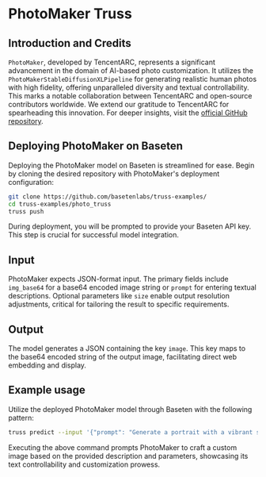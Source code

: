 # PhotoMaker Truss

## Introduction and Credits

`PhotoMaker`, developed by TencentARC, represents a significant advancement in the domain of AI-based photo customization. It utilizes the `PhotoMakerStableDiffusionXLPipeline` for generating realistic human photos with high fidelity, offering unparalleled diversity and textual controllability. This marks a notable collaboration between TencentARC and open-source contributors worldwide. We extend our gratitude to TencentARC for spearheading this innovation. For deeper insights, visit the [official GitHub repository](https://github.com/TencentARC/PhotoMaker).

## Deploying PhotoMaker on Baseten

Deploying the PhotoMaker model on Baseten is streamlined for ease. Begin by cloning the desired repository with PhotoMaker's deployment configuration:

```bash
git clone https://github.com/basetenlabs/truss-examples/
cd truss-examples/photo_truss
truss push
```

During deployment, you will be prompted to provide your Baseten API key. This step is crucial for successful model integration.

## Input

PhotoMaker expects JSON-format input. The primary fields include `img_base64` for a base64 encoded image string or `prompt` for entering textual descriptions. Optional parameters like `size` enable output resolution adjustments, critical for tailoring the result to specific requirements.

## Output

The model generates a JSON containing the key `image`. This key maps to the base64 encoded string of the output image, facilitating direct web embedding and display.

## Example usage

Utilize the deployed PhotoMaker model through Baseten with the following pattern:

```bash
truss predict --input '{"prompt": "Generate a portrait with a vibrant sunset backdrop", "size": 1024}'
```

Executing the above command prompts PhotoMaker to craft a custom image based on the provided description and parameters, showcasing its text controllability and customization prowess.